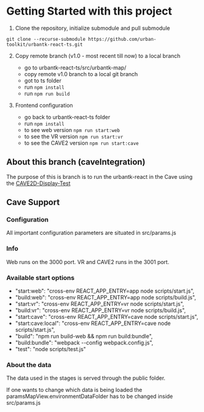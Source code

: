 # Getting Started with this project

1. Clone the repository, initialize submodule and pull submodule

`git clone --recurse-submodule https://github.com/urban-toolkit/urbantk-react-ts.git`

2. Copy remote branch (v1.0 - most recent till now) to a local branch

   - go to urbantk-react-ts/src/urbantk-map/
   - copy remote v1.0 branch to a local git branch
   - got to ts folder
   - run `npm install`
   - run `npm run build`

3. Frontend configuration
   - go back to urbantk-react-ts folder
   - run `npm install`
   - to see web version `npm run start:web`
   - to see the VR version `npm run start:vr`
   - to see the CAVE2 version `npm run start:cave`

## About this branch (caveIntegration)

The purpose of this is branch is to run the urbantk-react in the Cave using the [CAVE2D-Display-Test](https://github.com/FarahKamleh/CAVE2-Display-Test/tree/main)

## Cave Support

### Configuration

All important configuration parameters are situated in src/params.js

### Info

Web runs on the 3000 port. VR and CAVE2 runs in the 3001 port.

### Available start options

- "start:web": "cross-env REACT_APP_ENTRY=app node scripts/start.js",
- "build:web": "cross-env REACT_APP_ENTRY=app node scripts/build.js",
- "start:vr": "cross-env REACT_APP_ENTRY=vr node scripts/start.js",
- "build:vr": "cross-env REACT_APP_ENTRY=vr node scripts/build.js",
- "start:cave": "cross-env REACT_APP_ENTRY=cave node scripts/start.js",
- "start:cave:local": "cross-env REACT_APP_ENTRY=cave node scripts/start.js",
- "build": "npm run build-web && npm run build:bundle",
- "build:bundle": "webpack --config webpack.config.js",
- "test": "node scripts/test.js"

### About the data

The data used in the stages is served through the public folder.  

If one wants to change which data is being loaded the paramsMapView.environmentDataFolder has to be changed inside src/params.js